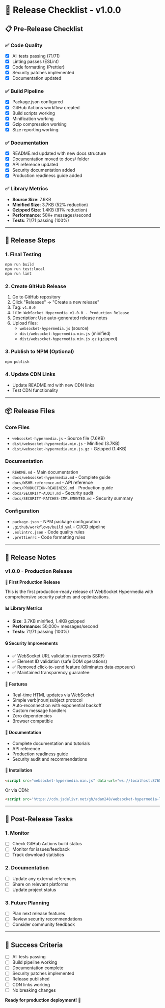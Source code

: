 # 🚀 Release Checklist - v1.0.0

## 📋 **Pre-Release Checklist**

### ✅ **Code Quality**
- [x] All tests passing (71/71)
- [x] Linting passes (ESLint)
- [x] Code formatting (Prettier)
- [x] Security patches implemented
- [x] Documentation updated

### ✅ **Build Pipeline**
- [x] Package.json configured
- [x] GitHub Actions workflow created
- [x] Build scripts working
- [x] Minification working
- [x] Gzip compression working
- [x] Size reporting working

### ✅ **Documentation**
- [x] README.md updated with new docs structure
- [x] Documentation moved to docs/ folder
- [x] API reference updated
- [x] Security documentation added
- [x] Production readiness guide added

### ✅ **Library Metrics**
- **Source Size**: 7.6KB
- **Minified Size**: 3.7KB (52% reduction)
- **Gzipped Size**: 1.4KB (81% reduction)
- **Performance**: 50K+ messages/second
- **Tests**: 71/71 passing (100%)

---

## 🎯 **Release Steps**

### **1. Final Testing**
```bash
npm run build
npm run test:local
npm run lint
```

### **2. Create GitHub Release**
1. Go to GitHub repository
2. Click "Releases" → "Create a new release"
3. Tag: `v1.0.0`
4. Title: `WebSocket Hypermedia v1.0.0 - Production Release`
5. Description: Use auto-generated release notes
6. Upload files:
   - `websocket-hypermedia.js` (source)
   - `dist/websocket-hypermedia.min.js` (minified)
   - `dist/websocket-hypermedia.min.js.gz` (gzipped)

### **3. Publish to NPM** (Optional)
```bash
npm publish
```

### **4. Update CDN Links**
- Update README.md with new CDN links
- Test CDN functionality

---

## 📦 **Release Files**

### **Core Files**
- `websocket-hypermedia.js` - Source file (7.6KB)
- `dist/websocket-hypermedia.min.js` - Minified (3.7KB)
- `dist/websocket-hypermedia.min.js.gz` - Gzipped (1.4KB)

### **Documentation**
- `README.md` - Main documentation
- `docs/websocket-hypermedia.md` - Complete guide
- `docs/WSHM-reference.md` - API reference
- `docs/PRODUCTION-READINESS.md` - Production guide
- `docs/SECURITY-AUDIT.md` - Security audit
- `docs/SECURITY-PATCHES-IMPLEMENTED.md` - Security summary

### **Configuration**
- `package.json` - NPM package configuration
- `.github/workflows/build.yml` - CI/CD pipeline
- `.eslintrc.json` - Code quality rules
- `.prettierrc` - Code formatting rules

---

## 🎉 **Release Notes**

### **v1.0.0 - Production Release**

**🚀 First Production Release**

This is the first production-ready release of WebSocket Hypermedia with comprehensive security patches and optimizations.

#### **📊 Library Metrics**
- **Size**: 3.7KB minified, 1.4KB gzipped
- **Performance**: 50,000+ messages/second
- **Tests**: 71/71 passing (100%)

#### **🔒 Security Improvements**
- ✅ WebSocket URL validation (prevents SSRF)
- ✅ Element ID validation (safe DOM operations)
- ✅ Removed click-to-send feature (eliminates data exposure)
- ✅ Maintained transparency guarantee

#### **🎯 Features**
- Real-time HTML updates via WebSocket
- Simple verb|noun|subject protocol
- Auto-reconnection with exponential backoff
- Custom message handlers
- Zero dependencies
- Browser compatible

#### **📖 Documentation**
- Complete documentation and tutorials
- API reference
- Production readiness guide
- Security audit and recommendations

#### **🔧 Installation**
```html
<script src="websocket-hypermedia.min.js" data-url="ws://localhost:8765"></script>
```

Or via CDN:
```html
<script src="https://cdn.jsdelivr.net/gh/adam248/websocket-hypermedia-lib@v1.0.0/dist/websocket-hypermedia.min.js" data-url="ws://localhost:8765"></script>
```

---

## 🔄 **Post-Release Tasks**

### **1. Monitor**
- [ ] Check GitHub Actions build status
- [ ] Monitor for issues/feedback
- [ ] Track download statistics

### **2. Documentation**
- [ ] Update any external references
- [ ] Share on relevant platforms
- [ ] Update project status

### **3. Future Planning**
- [ ] Plan next release features
- [ ] Review security recommendations
- [ ] Consider community feedback

---

## 🎯 **Success Criteria**

- [ ] All tests passing
- [ ] Build pipeline working
- [ ] Documentation complete
- [ ] Security patches implemented
- [ ] Release published
- [ ] CDN links working
- [ ] No breaking changes

**Ready for production deployment!** 🚀 
